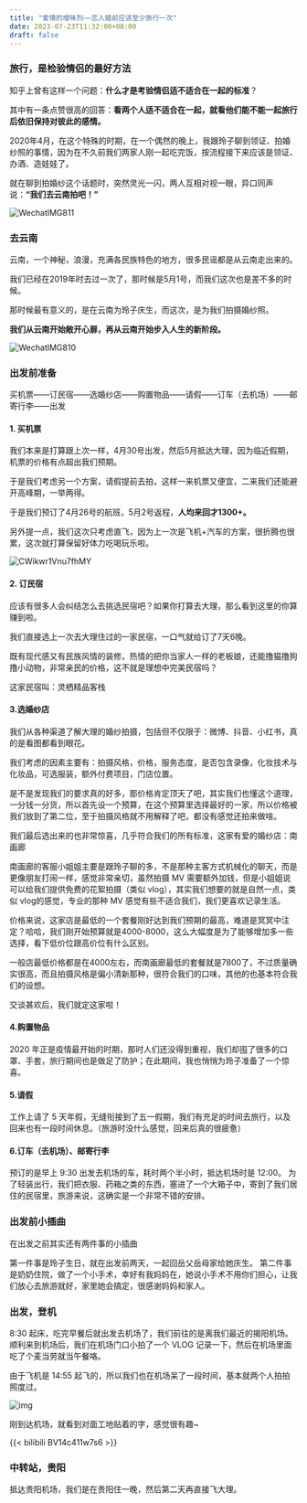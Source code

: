 ```yaml
---
title: "爱情的增味剂——恋人婚前应该至少旅行一次"
date: 2023-07-23T11:32:00+08:00
draft: false
---
```


### 旅行，是检验情侣的最好方法



知乎上曾有这样一个问题：**什么才是考验情侣适不适合在一起的标准**？

其中有一条点赞很高的回答：**看两个人适不适合在一起，就看他们能不能一起旅行后依旧保持对彼此的感情。**

2020年4月，在这个特殊的时期，在一个偶然的晚上，我跟玲子聊到领证、拍婚纱照的事情，因为在不久前我们两家人刚一起吃完饭，按流程接下来应该是领证、办酒、造娃娃了。

就在聊到拍婚纱这个话题时，突然灵光一闪，两人互相对视一眼，异口同声说：**“我们去云南拍吧！”**

![WechatIMG811](https://i.loli.net/2020/05/03/haHFmrlu5VSCq96.jpg)

### 去云南


云南，一个神秘，浪漫，充满各民族特色的地方，很多民谣都是从云南走出来的。

我们已经在2019年时去过一次了，那时候是5月1号，而我们这次也是差不多的时候。

那时候最有意义的，是在云南为玲子庆生，而这次，是为我们拍摄婚纱照。

**我们从云南开始敞开心扉，再从云南开始步入人生的新阶段。**

![WechatIMG810](https://i.loli.net/2020/05/03/AyhKcwG8jpV2zUs.jpg)

### 出发前准备

买机票——订民宿——选婚纱店——购置物品——请假——订车（去机场）——邮寄行李——出发

#### 1. 买机票

我们本来是打算跟上次一样，4月30号出发，然后5月抵达大理，因为临近假期，机票的价格有点超出我们预期。

于是我们考虑另一个方案，请假提前去拍，这样一来机票又便宜，二来我们还能避开高峰期，一举两得。

于是我们预订了4月26号的航班，5月2号返程，**人均来回才1300+。**

另外提一点，我们这次只考虑直飞，因为上一次是飞机+汽车的方案，很折腾也很累，这次就打算保留好体力吃喝玩乐啦。

![CWikwr1Vnu7fhMY](https://i.loli.net/2020/05/03/CWikwr1Vnu7fhMY.png)

#### 2. 订民宿

应该有很多人会纠结怎么去挑选民宿吧？如果你打算去大理，那么看到这里的你算赚到啦。

我们直接选上一次去大理住过的一家民宿，一口气就给订了7天6晚。

既有现代感又有民族风情的装修，热情的把你当家人一样的老板娘，还能撸猫撸狗撸小动物，非常亲民的价格，这不就是理想中完美民宿吗？

这家民宿叫：灵栖精品客栈

#### 3.选婚纱店

我们从各种渠道了解大理的婚纱拍摄，包括但不仅限于：微博、抖音、小红书，真的是看图都看到眼花。

我们考虑的因素主要有：拍摄风格，价格，服务态度，是否包含录像，化妆技术与化妆品，可选服装，额外付费项目，门店位置。

是不是发现我们的要求真的好多，那价格肯定顶天了吧，其实我们也懂这个道理，一分钱一分货，所以首先设一个预算，在这个预算里选择最好的一家，所以价格被我们放到了第二位，至于拍摄风格就不用解释了吧，都没有感觉还拍来做啥。

我们最后选出来的也非常惊喜，几乎符合我们的所有标准，这家有爱的婚纱店：南画廊

南画廊的客服小姐姐主要是跟玲子聊的多，不是那种主客方式机械化的聊天，而是更像朋友打闹一样，感觉非常亲切，虽然拍摄 MV 需要额外加钱，但是小姐姐说可以给我们提供免费的花絮拍摄（类似 vlog），其实我们想要的就是自然一点，类似 vlog的感觉，专业的那种 MV 感觉有些不适合我们，我们更喜欢记录生活。

价格来说，这家店是最低的一个套餐刚好达到我们预期的最高，难道是冥冥中注定？哈哈，我们刚开始预算就是4000-8000，这么大幅度是为了能够增加多一些选择，看下低价位跟高价位有什么区别。

一般店最低价格都是在4000左右，而南画廊最低的套餐就是7800了，不过质量确实很高，而且拍摄风格是偏小清新那种，很符合我们的口味，其他的也基本符合我们的设想。

交谈甚欢后，我们就定这家啦！

#### 4.购置物品

2020 年正是疫情最开始的时期，那时人们还没得到重视，我们却囤了很多的口罩、手套，旅行期间也是做足了防护；在此期间，我也悄悄为玲子准备了一个惊喜。

#### 5.请假

工作上请了 5 天年假，无缝衔接到了五一假期，我们有充足的时间去旅行，以及回来也有一段时间休息。（旅游时没什么感觉，回来后真的很疲惫）

#### 6.订车（去机场）、邮寄行李

预订的是早上 9:30 出发去机场的车，耗时两个半小时，抵达机场时是 12:00。
为了轻装出行，我们把衣服、药箱之类的东西，塞进了一个大箱子中，寄到了我们居住的民宿里，旅游来说，这确实是一个非常不错的安排。

### 出发前小插曲

在出发之前其实还有两件事的小插曲

第一件事是玲子生日，就在出发前两天，一起回岳父岳母家给她庆生。
第二件事是奶奶住院，做了一个小手术，幸好有我妈妈在，她说小手术不用你们担心，让我们放心去旅游就好，家里她会搞定，很感谢妈妈和家人。

### 出发，登机

8:30 起床，吃完早餐后就出发去机场了，我们前往的是离我们最近的揭阳机场。
顺利来到机场后，我们在机场门口小拍了一个 VLOG 记录一下，然后在机场里面吃了个麦当劳就当午餐咯。

由于飞机是 14:55 起飞的，所以我们也在机场呆了一段时间，基本就两个人拍拍照度过。

![img](https://s2.loli.net/2023/07/23/QwVgX25MJYtbSEG.jpg)

刚到达机场，就看到对面工地贴着的字，感觉很有趣~

{{< bilibili BV14c411w7s6 >}}

### 中转站，贵阳

抵达贵阳机场，我们是在贵阳住一晚，然后第二天再直接飞大理。
